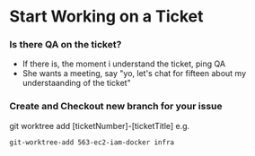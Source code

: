 # Start Working on a Ticket

### Is there QA on the ticket?
- If there is, the moment i understand the ticket, ping QA
- She wants a meeting, say "yo, let's chat for fifteen about my understaanding of the ticket"

### Create and Checkout new branch for your issue 
git worktree add [ticketNumber]-[ticketTitle]
e.g.
```
git-worktree-add 563-ec2-iam-docker infra
```
